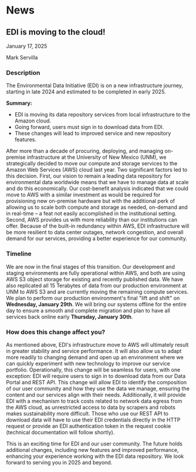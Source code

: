 # News

## EDI is moving to the cloud!

January 17, 2025

Mark Servilla

### Description

The Environmental Data Initiative (EDI) is on a new infrastructure journey, starting in late 2024 and estimated to be completed in early 2025.

**Summary:**

   - EDI is moving its data repository services from local infrastructure to the Amazon cloud.
   - Going forward, users must sign in to download data from EDI.
   - These changes will lead to improved service and new repository features.

After more than a decade of procuring, deploying, and managing on-premise infrastructure at the University of New Mexico (UNM), we strategically decided to move our compute and storage services to the Amazon Web Services (AWS) cloud last year. Two significant factors led to this decision. First, our vision to remain a leading data repository for environmental data worldwide means that we have to manage data at scale and do this economically. Our cost-benefit analysis indicated that we could move to AWS with a similar investment as would be required for provisioning new on-premise hardware but with the additional perk of allowing us to scale both compute and storage as needed, on-demand and in real-time – a feat not easily accomplished in the institutional setting. Second, AWS provides us with more reliability than our institutions can offer. Because of the built-in redundancy within AWS, EDI infrastructure will be more resilient to data center outages, network congestion, and overall demand for our services, providing a better experience for our community.

### Timeline

We are now in the final stages of this transition. Our development and staging environments are fully operational within AWS, and both are using AWS S3 object storage for existing and recently published data. We have also replicated all 15 Terabytes of data from our production environment at UNM to AWS S3 and are currently moving the remaining compute services. We plan to perform our production environment's final "lift and shift" on **Wednesday, January 29th**. We will bring our systems offline for the entire day to ensure a smooth and complete migration and plan to have all services back online early **Thursday, January 30th**.

### How does this change affect you?

As mentioned above, EDI's infrastructure move to AWS will ultimately result in greater stability and service performance. It will also allow us to adapt more readily to changing demand and open up an environment where we can quickly experiment with new technology to improve our service portfolio. Operationally, this change will be seamless for users, with one exception: EDI will require users to sign in to download data from our Data Portal and REST API. This change will allow EDI to identify the composition of our user community and how they use the data we manage, ensuring the content and our services align with their needs. Additionally, it will provide EDI with a mechanism to track costs related to network data egress from the AWS cloud, as unrestricted access to data by scrapers and robots makes sustainability more difficult. Those who use our REST API to download data will have to use their EDI credentials directly in the HTTP request or provide an EDI authentication token in the request cookie (technical documentation will follow shortly).

This is an exciting time for EDI and our user community. The future holds additional changes, including new features and improved performance, enhancing your experience working with the EDI data repository. We look forward to serving you in 2025 and beyond.

<!-- News -->

